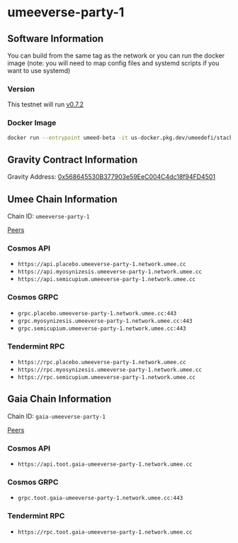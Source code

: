 # umeeverse-party-1

## Software Information

You can build from the same tag as the network or you can run the docker image (note: you will need to map config files and systemd scripts if you want to use systemd)

### Version
This testnet will run [v0.7.2](https://github.com/umee-network/umee/tree/v0.7.2)

### Docker Image
```bash
docker run --entrypoint umeed-beta -it us-docker.pkg.dev/umeedefi/stack/node:v0.7.2
```

## Gravity Contract Information

Gravity Address: [0x568645530B377903e59EeC004C4dc18f94FD4501](https://goerli.etherscan.io/address/0x568645530B377903e59EeC004C4dc18f94FD4501)

## Umee Chain Information

Chain ID: `umeeverse-party-1`

[Peers](umee-peers.txt)


### Cosmos API
 * `https://api.placebo.umeeverse-party-1.network.umee.cc`
 * `https://api.myosynizesis.umeeverse-party-1.network.umee.cc`
 * `https://api.semicupium.umeeverse-party-1.network.umee.cc`

### Cosmos GRPC
 * `grpc.placebo.umeeverse-party-1.network.umee.cc:443`
 * `grpc.myosynizesis.umeeverse-party-1.network.umee.cc:443`
 * `grpc.semicupium.umeeverse-party-1.network.umee.cc:443`

### Tendermint RPC
 * `https://rpc.placebo.umeeverse-party-1.network.umee.cc`
 * `https://rpc.myosynizesis.umeeverse-party-1.network.umee.cc`
 * `https://rpc.semicupium.umeeverse-party-1.network.umee.cc`

## Gaia Chain Information

Chain ID: `gaia-umeeverse-party-1`

[Peers](gaia-peers.txt)

### Cosmos API
 * `https://api.toot.gaia-umeeverse-party-1.network.umee.cc`

### Cosmos GRPC
 * `grpc.toot.gaia-umeeverse-party-1.network.umee.cc:443`

### Tendermint RPC
 * `https://rpc.toot.gaia-umeeverse-party-1.network.umee.cc`

